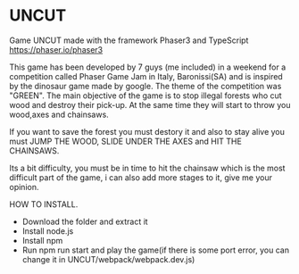 # UNCUT
Game UNCUT made with the framework Phaser3 and TypeScript https://phaser.io/phaser3

This game has been developed by 7 guys (me included) in a weekend for a competition called Phaser Game Jam in Italy, Baronissi(SA) and is inspired by the dinosaur game made by google.
The theme of the competition was "GREEN".
The main objective of the game is to stop illegal forests who cut wood and destroy their pick-up. At the same time they will start to throw you wood,axes and chainsaws.

If you want to save the forest you must destory it and also to stay alive you must JUMP THE WOOD, SLIDE UNDER THE AXES and HIT THE CHAINSAWS.

Its a bit difficulty, you must be in time to hit the chainsaw which is the most difficult part of the game, i can also add more stages to it, give me your opinion.




HOW TO INSTALL.
- Download the folder and extract it
- Install node.js
- Install npm
- Run npm run start and play the game(if there is some port error, you can change it in UNCUT/webpack/webpack.dev.js)
